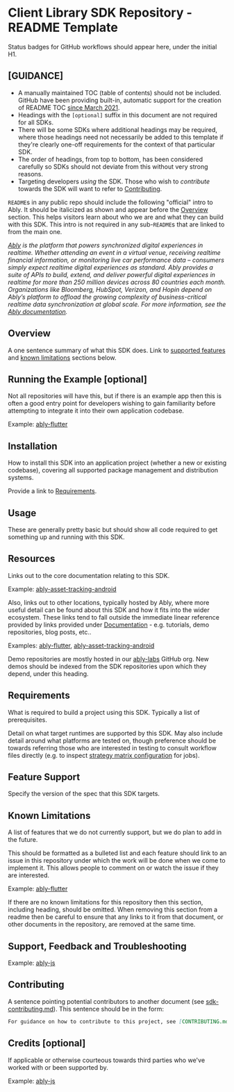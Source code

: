 # Client Library SDK Repository - README Template

Status badges for GitHub workflows should appear here, under the initial H1.

## [GUIDANCE]

- A manually maintained TOC (table of contents) should not be included. GitHub have been providing built-in, automatic support for the creation of README TOC [since March 2021](https://twitter.com/github/status/1376636651963842562?lang=en).
- Headings with the `[optional]` suffix in this document are not required for all SDKs.
- There will be some SDKs where additional headings may be required, where those headings need not necessarily be added to this template if they're clearly one-off requirements for the context of that particular SDK.
- The order of headings, from top to bottom, has been considered carefully so SDKs should not deviate from this without very strong reasons.
- Targeting developers _using_ the SDK. Those who wish to _contribute_ towards the SDK will want to refer to [Contributing](#contributing).

`README`s in any public repo should include the following "official" intro to Ably. It should be italicized as shown and appear before the [Overview](#Overview) section. This helps visitors learn about who we are and what they can build with this SDK. This intro is not required in any sub-`README`s that are linked to from the main one.

_[Ably](https://ably.com) is the platform that powers synchronized digital experiences in realtime. Whether attending an event in a virtual venue, receiving realtime financial information, or monitoring live car performance data – consumers simply expect realtime digital experiences as standard. Ably provides a suite of APIs to build, extend, and deliver powerful digital experiences in realtime for more than 250 million devices across 80 countries each month. Organizations like Bloomberg, HubSpot, Verizon, and Hopin depend on Ably’s platform to offload the growing complexity of business-critical realtime data synchronization at global scale. For more information, see the [Ably documentation](https://ably.com/docs)._

## Overview

A one sentence summary of what this SDK does. Link to [supported features](#feature-support) and [known limitations](#known-limitations) sections below.

## Running the Example [optional]

Not all repositories will have this, but if there is an example app then this is often a good entry point for developers wishing to gain familiarity before attempting to integrate it into their own application codebase.

Example:
[ably-flutter](https://github.com/ably/ably-flutter#running-the-example)

## Installation

How to install this SDK into an application project (whether a new or existing codebase), covering all supported package management and distribution systems.

Provide a link to [Requirements](#requirements).

## Usage

These are generally pretty basic but should show all code required to get something up and running with this SDK.

## Resources

Links out to the core documentation relating to this SDK.

Example:
[ably-asset-tracking-android](https://github.com/ably/ably-asset-tracking-android/blob/main/README.md#documentation)

Also, links out to other locations, typically hosted by Ably, where more useful detail can be found about this SDK and how it fits into the wider ecosystem. These links tend to fall outside the immediate linear reference provided by links provided under [Documentation](#documentation) - e.g. tutorials, demo repositories, blog posts, etc..

Examples:
[ably-flutter](https://github.com/ably/ably-flutter#resources),
[ably-asset-tracking-android](https://github.com/ably/ably-asset-tracking-android/blob/main/README.md#useful-resources)

Demo repositories are mostly hosted in our [ably-labs](https://github.com/ably-labs) GitHub org.
New demos should be indexed from the SDK repositories upon which they depend, under this heading.

## Requirements

What is required to build a project using this SDK. Typically a list of prerequisites.

Detail on what target runtimes are supported by this SDK. May also include detail around what platforms are tested on, though preference should be towards referring those who are interested in testing to consult workflow files directly (e.g. to inspect [strategy matrix configuration](https://docs.github.com/en/actions/reference/workflow-syntax-for-github-actions#jobsjob_idstrategymatrix) for jobs).

## Feature Support

Specify the version of the spec that this SDK targets.

## Known Limitations

A list of features that we do not currently support, but we do plan to add in the future.

This should be formatted as a bulleted list and each feature should link to an issue in this repository under which the work will be done when we come to implement it. This allows people to comment on or watch the issue if they are interested.

Example:
[ably-flutter](https://github.com/ably/ably-flutter#known-limitations)

If there are no known limitations for this repository then this section, including heading, should be omitted.
When removing this section from a readme then be careful to ensure that any links to it from that document, or other documents in the repository, are removed at the same time.

## Support, Feedback and Troubleshooting

Example:
[ably-js](https://github.com/ably/ably-js#support-feedback-and-troubleshooting)

## Contributing

A sentence pointing potential contributors to another document (see [sdk-contributing.md](sdk-contributing.md)). This sentence should be in the form:

```md
For guidance on how to contribute to this project, see [CONTRIBUTING.md](CONTRIBUTING.md).
```

## Credits [optional]

If applicable or otherwise courteous towards third parties who we've worked with or been supported by.

Example:
[ably-js](https://github.com/ably/ably-js#credits)
